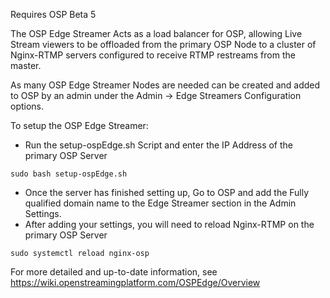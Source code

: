 Requires OSP Beta 5

The OSP Edge Streamer Acts as a load balancer for OSP, allowing Live Stream viewers to be offloaded from the primary OSP Node to a cluster of Nginx-RTMP servers configured to receive RTMP restreams from the master.

As many OSP Edge Streamer Nodes are needed can be created and added to OSP by an admin under the Admin -> Edge Streamers Configuration options.

To setup the OSP Edge Streamer:
* Run the setup-ospEdge.sh Script and enter the IP Address of the primary OSP Server

```
sudo bash setup-ospEdge.sh
```

* Once the server has finished setting up, Go to OSP and add the Fully qualified domain name to the Edge Streamer section in the Admin Settings.
* After adding your settings, you will need to reload Nginx-RTMP on the primary OSP Server
```
sudo systemctl reload nginx-osp
```

For more detailed and up-to-date information, see https://wiki.openstreamingplatform.com/OSPEdge/Overview